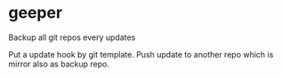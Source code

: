 # geeper
Backup all git repos every updates

Put a update hook by git template. Push update to another repo which is mirror also as backup repo.